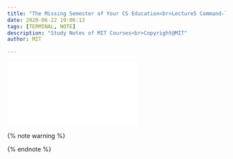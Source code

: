 ```yaml
---
title: "The Missing Semester of Your CS Education<br>Lecture5 Command-line Environment"
date: 2020-06-22 19:06:13
tags: [TERMINAL, NOTE]
description: "Study Notes of MIT Courses<br>Copyright@MIT"
author: MIT

---
```


<iframe src="//player.bilibili.com/player.html?aid=86911412&bvid=BV1x7411H7wa&cid=148505846&page=5" scrolling="no" border="0" frameborder="no" framespacing="0" allowfullscreen="true"> </iframe>

{% note warning %}







{% endnote %}
